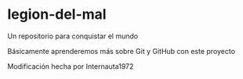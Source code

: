 # legion-del-mal
Un repositorio para conquistar el mundo

Básicamente aprenderemos más sobre Git y GitHub con este proyecto

Modificación hecha por Internauta1972

